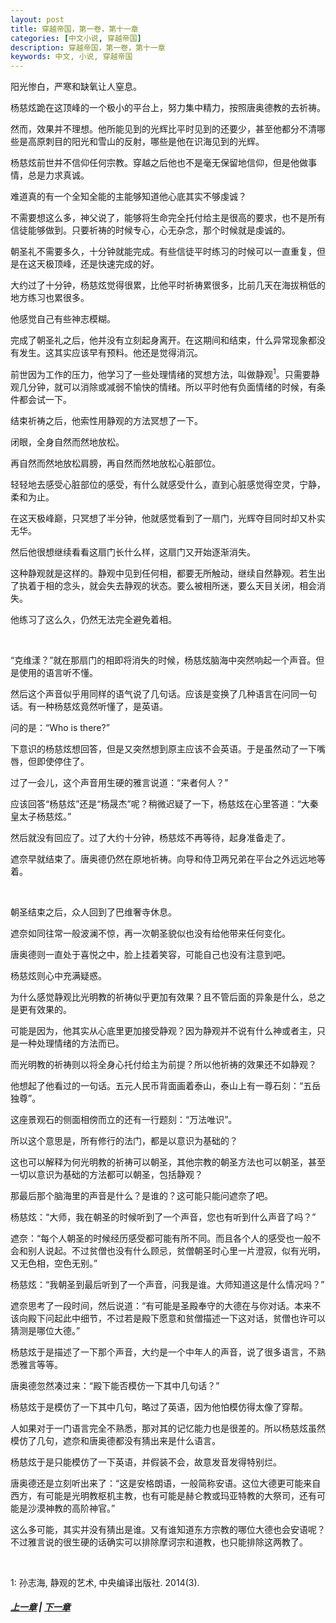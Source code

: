 ```yaml
---
layout: post
title: 穿越帝国，第一卷，第十一章
categories: [中文小说, 穿越帝国]
description: 穿越帝国，第一卷，第十一章
keywords: 中文, 小说, 穿越帝国
---
```


阳光惨白，严寒和缺氧让人窒息。

杨慈炫跪在这顶峰的一个极小的平台上，努力集中精力，按照唐奥德教的去祈祷。

然而，效果并不理想。他所能见到的光辉比平时见到的还要少，甚至他都分不清哪些是高原刺目的阳光和雪山的反射，哪些是他在识海见到的光辉。

杨慈炫前世并不信仰任何宗教。穿越之后他也不是毫无保留地信仰，但是他做事情，总是力求真诚。

难道真的有一个全知全能的主能够知道他心底其实不够虔诚？

不需要想这么多，神父说了，能够将生命完全托付给主是很高的要求，也不是所有信徒能够做到。只要祈祷的时候专心，心无杂念，那个时候就是虔诚的。

朝圣礼不需要多久，十分钟就能完成。有些信徒平时练习的时候可以一直重复，但是在这天极顶峰，还是快速完成的好。

大约过了十分钟，杨慈炫觉得很累，比他平时祈祷累很多，比前几天在海拔稍低的地方练习也累很多。

他感觉自己有些神志模糊。

完成了朝圣礼之后，他并没有立刻起身离开。在这期间和结束，什么异常现象都没有发生。这其实应该早有预料。他还是觉得消沉。

前世因为工作的压力，他学习了一些处理情绪的冥想方法，叫做静观<sup>1</sup>。只需要静观几分钟，就可以消除或减弱不愉快的情绪。所以平时他有负面情绪的时候，有条件都会试一下。

结束祈祷之后，他索性用静观的方法冥想了一下。

闭眼，全身自然而然地放松。

再自然而然地放松肩膀，再自然而然地放松心脏部位。

轻轻地去感受心脏部位的感受，有什么就感受什么，直到心脏感觉得空灵，宁静，柔和为止。

在这天极峰巅，只冥想了半分钟，他就感觉看到了一扇门，光辉夺目同时却又朴实无华。

然后他很想继续看看这扇门长什么样，这扇门又开始逐渐消失。

这种静观就是这样的。静观中见到任何相，都要无所触动，继续自然静观。若生出了执着于相的念头，就会失去静观的状态。要么被相所迷，要么天目关闭，相会消失。

他练习了这么久，仍然无法完全避免着相。

<br/>

“克维漾？”就在那扇门的相即将消失的时候，杨慈炫脑海中突然响起一个声音。但是使用的语言听不懂。

然后这个声音似乎用同样的语气说了几句话。应该是变换了几种语言在问同一句话。有一种杨慈炫竟然听懂了，是英语。

问的是：“Who is there?”

下意识的杨慈炫想回答，但是又突然想到原主应该不会英语。于是虽然动了一下嘴唇，但即使停住了。

过了一会儿，这个声音用生硬的雅言说道：“来者何人？”

应该回答“杨慈炫”还是“杨晟杰”呢？稍微迟疑了一下，杨慈炫在心里答道：“大秦皇太子杨慈炫。”

然后就没有回应了。过了大约十分钟，杨慈炫不再等待，起身准备走了。

遮奈早就结束了。唐奥德仍然在原地祈祷。向导和侍卫两兄弟在平台之外远远地等着。

<br/>

朝圣结束之后，众人回到了巴维奢寺休息。

遮奈如同往常一般波澜不惊，再一次朝圣貌似也没有给他带来任何变化。

唐奥德则一直处于喜悦之中，脸上挂着笑容，可能自己也没有注意到吧。

杨慈炫则心中充满疑惑。

为什么感觉静观比光明教的祈祷似乎更加有效果？且不管后面的异象是什么，总之是更有效果的。

可能是因为，他其实从心底里更加接受静观？因为静观并不说有什么神或者主，只是一种处理情绪的方法而已。

而光明教的祈祷则以将全身心托付给主为前提？所以他祈祷的效果还不如静观？

他想起了他看过的一句话。五元人民币背面画着泰山，泰山上有一尊石刻：“五岳独尊”。

这座景观石的侧面相傍而立的还有一行题刻：“万法唯识”。

所以这个意思是，所有修行的法门，都是以意识为基础的？

这也可以解释为何光明教的祈祷可以朝圣，其他宗教的朝圣方法也可以朝圣，甚至一切以意识为基础的方法都可以朝圣，包括静观？

那最后那个脑海里的声音是什么？是谁的？这可能只能问遮奈了吧。

杨慈炫：“大师，我在朝圣的时候听到了一个声音，您也有听到什么声音了吗？”

遮奈：“每个人朝圣的时候经历感受都可能有所不同。而且各个人的感受也一般不会和别人说起。不过贫僧也没有什么顾忌，贫僧朝圣时心里一片澄寂，似有光明，又无色相，空色无别。”

杨慈炫：“我朝圣到最后听到了一个声音，问我是谁。大师知道这是什么情况吗？”

遮奈思考了一段时间，然后说道：“有可能是圣殿奉守的大德在与你对话。本来不该向殿下问起此中细节，不过若是殿下愿意和贫僧描述一下这对话，贫僧也许可以猜测是哪位大德。”

杨慈炫于是描述了一下那个声音，大约是一个中年人的声音，说了很多语言，不熟悉雅言等等。

唐奥德忽然凑过来：“殿下能否模仿一下其中几句话？”

杨慈炫于是模仿了一下其中几句，略过了英语，因为他怕模仿得太像了穿帮。

人如果对于一门语言完全不熟悉，那对其的记忆能力也是很差的。所以杨慈炫虽然模仿了几句，遮奈和唐奥德都没有猜出来是什么语言。

杨慈炫于是只能模仿了一下英语，并假装不会，故意发音发得特别烂。

唐奥德还是立刻听出来了：“这是安格朗语，一般简称安语。这位大德更可能来自西方，有可能是光明教枢机主教，也有可能是赫仑教或玛亚特教的大祭司，还有可能是沙漠神教的高阶神官。”

这么多可能，其实并没有猜出是谁。又有谁知道东方宗教的哪位大德也会安语呢？不过雅言说的很生硬的话确实可以排除摩诃宗和道教，也只能排除这两教了。

<br/>

1: 孙志海, 静观的艺术, 中央编译出版社. 2014(3).

##### [上一章](/../../2020/03/10/TimeTravellerEmpire-1-10/) | [下一章](/../../2020/03/11/TimeTravellerEmpire-1-12/)
